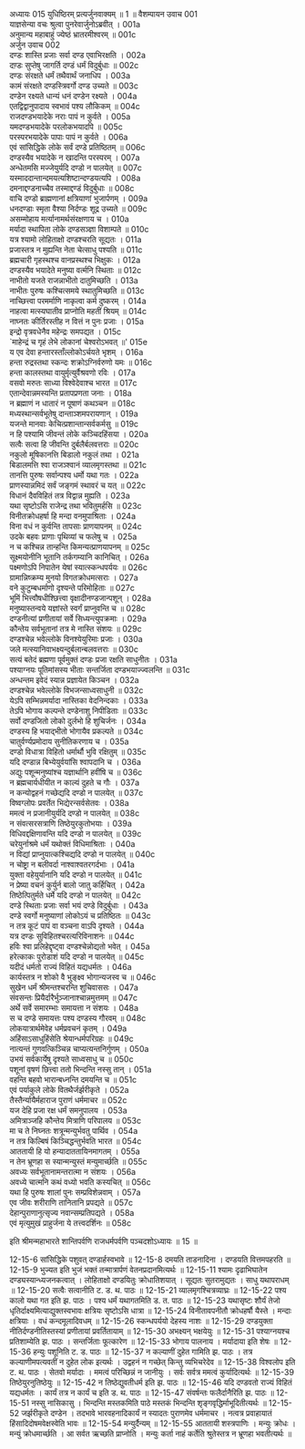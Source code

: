 अध्यायः 015
युधिष्ठिरम् प्रत्यर्जुनवाक्यम् ॥ 1 ॥
वैशम्पायन उवाच 	001  
याज्ञसेन्या वचः श्रुत्वा पुनरेवार्जुनोऽब्रवीत् ।	001a  
अनुमान्य महाबाहुं ज्येष्ठं भ्रातरमीश्वरम् ॥	001c  
अर्जुन उवाच 	002  
दण्डः शास्ति प्रजाः सर्वा दण्ड एवाभिरक्षति ।	002a  
दण़्डः सुप्तेषु जागर्ति दण्डं धर्मं विदुर्बुधाः ॥	002c  
दण्डः संरक्षते धर्मं तथैवार्थं जनाधिप ।	003a  
कामं संरक्षते दण्डस्त्रिवर्गो दण्ड उच्यते ॥	003c  
दण्डेन रक्ष्यते धान्यं धनं दण्डेन रक्ष्यते ।	004a  
एतद्विद्वानुपादाय स्वभावं पश्य लौकिकम् ॥	004c  
राजदण्डभयादेके नराः पापं न कुर्वते ।	005a  
यमदण्डभयादेके परलोकभयादपि ॥	005c  
परस्परभयादेके पापाः पापं न कुर्वते ।	006a  
एवं सांसिद्धिके लोके सर्वं दण्डे प्रतिष्ठितम् ॥	006c  
दण्डस्यैव भयादेके न खादन्ति परस्परम् ।	007a  
अन्धेतमसि मज्जेयुर्यदि दण्डो न पालयेत् ॥	007c  
यस्माददान्तान्दमयत्यशिष्टान्दण्डयत्यपि ।	008a  
दमनाद्दण्डनाच्चैव तस्माद्दण्डं विदुर्बुधाः ॥	008c  
वाचि दण्डो ब्राह्मणानां क्षत्रियाणां भुजार्पणम् ।	009a  
धनदण्डाः स्मृता वैश्या निर्दण्डः शूद्र उच्यते ॥	009c  
असम्मोहाय मर्त्यानामर्थसंरक्षणाय च ।	010a  
मर्यादा स्थापिता लोके दण्डसञ्ज्ञा विशाम्पते ॥	010c  
यत्र श्यामो लोहिताक्षो दण्डश्चरति सूद्यतः ।	011a  
प्रजास्तत्र न मुह्यन्ति नेता चेत्साधु पश्यति ॥	011c  
ब्रह्मचारी गृहस्थश्च वानप्रस्थश्च भिक्षुकः ।	012a  
दण्डस्यैव भयादेते मनुष्या वर्त्मनि स्थिताः ॥	012c  
नाभीतो यजते राजन्नाभीतो दातुमिच्छति ।	013a  
नाभीतः पुरुषः कश्चित्समये स्थातुमिच्छति ॥	013c  
नाच्छित्त्वा परमर्माणि नाकृत्वा कर्म दुष्करम् ।	014a  
नाहत्वा मत्स्यघातीव प्राप्नोति महतीं श्रियम् ॥	014c  
नाघ्नतः कीर्तिरस्तीह न वित्तं न पुनः प्रजाः ।	015a  
इन्द्रो वृत्रवधेनैव महेन्द्रः समपद्यत ।	015c  
`माहेन्द्रं च गृहं लेभे लोकानां चेश्वरोऽभवत् ॥'	015e  
य एव देवा हन्तारस्ताँल्लोकोऽर्चयते भृशम् ।	016a  
हन्ता रुद्रस्तथा स्कन्दः शक्रोऽग्निर्वरुणो यमः ॥	016c  
हन्ता कालस्तथा वायुर्मृत्युर्वैश्रवणो रविः ।	017a  
वसवो मरुतः साध्या विश्वेदेवाश्च भारत ॥	017c  
एतान्देवान्नमस्यन्ति प्रतापप्रणता जनाः ।	018a  
न ब्रह्माणं न धातारं न पूषाणं कथञ्चन ॥	018c  
मध्यस्थान्सर्वभूतेषु दान्ताञ्शमपरायणान् ।	019a  
यजन्ते मानवाः केचित्प्रशान्तान्सर्वकर्मसु ॥	019c  
न हि पश्यामि जीवन्तं लोके कञ्चिदहिंसया ।	020a  
सत्वैः सत्वा हि जीवन्ति दुर्बलैर्बलवत्तराः ॥	020c  
नकुलो मूषिकानत्ति बिडालो नकुलं तथा ।	021a  
बिडालमत्ति श्वा राजञ्श्वानं व्यालमृगस्तथा ॥	021c  
तानत्ति पुरुषः सर्वान्पश्य धर्मो यथा गतः ।	022a  
प्राणस्यान्नमिदं सर्वं जङ्गमं स्थावरं च यत् ॥	022c  
विधानं दैवविहितं तत्र विद्वान्न मुह्यति ।	023a  
यथा सृष्टोऽसि राजेन्द्र तथा भवितुमर्हसि ॥	023c  
विनीतक्रोधहर्षा हि मन्दा वनमुपाश्रिताः ।	024a  
विना वधं न कुर्वन्ति तापसाः प्राणयापनम् ॥	024c  
उदके बहवः प्राणाः पृथिव्यां च फलेषु च ।	025a  
न च कश्चिन्न तान्हन्ति किमन्यत्प्राणयापनम् ॥	025c  
सूक्ष्मयोनीनि भूतानि तर्कगम्यानि कानिचित् ।	026a  
पक्ष्मणोऽपि निपातेन येषां स्यात्स्कन्धपर्ययः ॥	026c  
ग्रामान्निष्क्रम्य मुनयो विगतक्रोधमत्सराः ।	027a  
वने कुटुम्बधर्माणो दृश्यन्ते परिमोहिताः ॥	027c  
भूमिं भित्त्वौषधीश्छित्त्वा वृक्षादीनण्डजान्पशून् ।	028a  
मनुष्यास्तन्वये यज्ञांस्ते स्वर्गं प्राप्नुवन्ति च ॥	028c  
दण्डनीत्यां प्रणीतायां सर्वे सिध्यन्त्युपक्रमाः ।	029a  
कौन्तेय सर्वभूतानां तत्र मे नास्ति संशयः ॥	029c  
दण्डश्चेन्न भवेल्लोके विनश्येयुरिमाः प्रजाः ।	030a  
जले मत्स्यानिवाभक्ष्यन्दुर्बलान्बलवत्तराः ॥	030c  
सत्यं बतेदं ब्रह्मणा पूर्वमुक्तं दण्डः प्रजा रक्षति साधुनीतः ।	031a  
पश्याग्नयः पूतिमांसस्य भीताः सन्तर्जिता दण्डभयाज्ज्वलन्ति ॥	031c  
अन्धन्तम इवेदं स्यान्न प्रज्ञायेत किञ्चन ।	032a  
दण्डश्चेन्न भवेल्लोके विभजन्साध्वसाधुनी ॥	032c  
येऽपि सम्भिन्नमर्यादा नास्तिका वेदनिन्दकाः ।	033a  
तेऽपि भोगाय कल्पन्ते दण्डेनाशु निपीडिताः ॥	033c  
सर्वो दण्डजितो लोको दुर्लभो हि शुचिर्जनः ।	034a  
दण्डस्य हि भयाद्भीतो भोगायैव प्रकल्पते ॥	034c  
चातुर्वर्ण्यप्रमोदाय सुनीतिकरणाय च ।	035a  
दण्डो विधात्रा विहितो धर्मार्थौ भुवि रक्षितुम् ॥	035c  
यदि दण्डान्न बिभ्येयुर्वयांसि श्वापदानि च ।	036a  
अद्युः पशून्मनुष्यांश्च यज्ञार्थानि हवींषि च ॥	036c  
न ब्रह्मचार्यधीयीत न काल्यं दुहते च गौः ।	037a  
न कन्योद्वहनं गच्छेद्यदि दण्डो न पालयेत् ॥	037c  
विष्वग्लोपः प्रवर्तेत भिद्येरन्सर्वसेतवः ।	038a  
ममत्वं न प्रजानीयुर्यदि दण्डो न पालयेत् ॥	038c  
न संवत्सरसत्राणि तिष्ठेयुरकुतोभयाः ।	039a  
विधिवद्दक्षिणावन्ति यदि दण्डो न पालयेत् ॥	039c  
चरेयुर्नाश्रमे धर्मं यथोक्तं विधिमाश्रिताः ।	040a  
न विद्यां प्राप्नुयात्कश्चिद्यदि दण्डो न पालयेत् ॥	040c  
न चोष्ट्रा न बलीवर्दा नाश्वाश्वतरगर्दभाः ।	041a  
युक्ता वहेयुर्यानानि यदि दण्डो न पालयेत् ॥	041c  
न प्रेष्या वचनं कुर्युर्न बालो जातु कर्हिचित् ।	042a  
तिष्ठेत्पितुर्मते धर्मे यदि दण्डो न पालयेत् ॥	042c  
दण्डे स्थिताः प्रजाः सर्वा भयं दण्डे विदुर्बुधाः ।	043a  
दण्डे स्वर्गो मनुष्याणां लोकोऽयं च प्रतिष्ठितः ॥	043c  
न तत्र कूटं पापं वा वञ्चना वाऽपि दृश्यते ।	044a  
यत्र दण्डः सुविहितश्चरत्यरिविनाशनः ॥	044c  
हविः श्वा प्रलिहेद्दृष्ट्वा दण्डश्चेन्नोद्यतो भवेत् ।	045a  
हरेत्काकः पुरोडाशं यदि दण्डो न पालयेत् ॥	045c  
यदीदं धर्मतो राज्यं विहितं यद्यधर्मतः ।	046a  
कार्यस्तत्र न शोको वै भुङ्क्ष्व भोगान्यजस्व च ॥	046c  
सुखेन धर्मं श्रीमन्तश्चरन्ति शुचिवाससः ।	047a  
संवसन्तः प्रियैर्दारैर्भुञ्जानाश्चान्नमुत्तमम् ॥	047c  
अर्थे सर्वे समारम्भाः समायत्ता न संशयः ।	048a  
स च दण्डे समायत्तः पश्य दण्डस्य गौरवम् ॥	048c  
लोकयात्रार्थमेवेह धर्मप्रवचनं कृतम् ।	049a  
अहिंसाऽसाधुहिंसेति श्रेयान्धर्मपरिग्रहः ॥	049c  
नात्यन्तं गुणवत्किञ्चिन्न चाप्यत्यन्तनिर्गुणम् ।	050a  
उभयं सर्वकार्येषु दृश्यते साध्वसाधु च ॥	050c  
पशूनां वृषणं छित्त्वा ततो भिन्दन्ति नस्सु तान् ।	051a  
वहन्ति बहवो भारान्बध्नन्ति दमयन्ति च ॥	051c  
एवं पर्याकुले लोके वितथैर्जर्झरीकृते ।	052a  
तैस्तैर्न्यायैर्महाराज पुराणं धर्ममाचर ॥	052c  
यज देहि प्रजा रक्ष धर्मं समनुपालय ।	053a  
अमित्राञ्जहि कौन्तेय मित्राणि परिपालय ॥	053c  
मा च ते निघ्नतः शत्रून्मन्युर्भवतु पार्थिव ।	054a  
न तत्र किल्बिषं किञ्चिद्धन्तुर्भवति भारत ॥	054c  
आततायी हि यो हन्यादाततायिनमागतम् ।	055a  
न तेन भ्रूणहा स स्यान्मन्युस्तं मन्युमार्च्छति ॥	055c  
अवध्यः सर्वभूतानामन्तरात्मा न संशयः ।	056a  
अवध्ये चात्मनि कथं वध्यो भवति कस्यचित् ॥	056c  
यथा हि पुरुषः शालां पुनः सम्प्रविशेन्नवाम् ।	057a  
एव जीवः शरीराणि तानितानि प्रपद्यते ॥	057c  
देहान्पुराणानुत्सृज्य नवान्सम्प्रतिपद्यते ।	058a  
एवं मृत्युमुखं प्राहुर्जना ये तत्त्वदर्शिनः ॥ 	058c  

इति श्रीमन्महाभारते शान्तिपर्वणि राजधर्मपर्वणि पञ्चदशोऽध्यायः ॥ 15 ॥

12-15-6 सांसिद्धिके पशुवत् दण्डार्हस्वभावे ॥ 12-15-8 दमयति ताडनादिना । दण्डयति वित्तमपहरति ॥ 12-15-9 भुज्यत इति भुजं भक्तं तन्मात्रार्पणं वेतनप्रदानमित्यर्थः ॥ 12-15-11 श्यामः दृढाभिघातेन दण्ड्यस्यान्ध्यजनकत्वात् । लोहिताक्षो दण्डयितुः क्रोधातिशयात् । सूद्यतः सुतरामुद्यतः । साधु यथापराधम् ॥ 12-15-20 सत्वैः सत्वानीति ट. ड. थ. पाठः ॥ 12-15-21 व्यालमृगश्चित्रव्याघ्रः ॥ 12-15-22 पश्य कालो यथा गत इति झ. पाठः । पश्य धर्मं यथागतमिति ड. त. पाठः ॥ 12-15-23 यथासृष्टः शौर्यं तेजो धृतिर्दाक्ष्यमित्याद्युक्तस्वभावः क्षत्रियः सृष्टोऽसि धात्रा ॥ 12-15-24 विनीतावपनीतौ क्रोधहर्षौ यैस्ते । मन्दाः क्षत्रियाः । वधं कन्दमूलादिवधम् ॥ 12-15-26 स्कन्धपर्ययो देहस्य नाशः ॥ 12-15-29 दण्डयुक्ता नीतिर्दण्डनीतिस्तस्यां प्रणीतायां प्रवर्तितायाम् ॥ 12-15-30 अभक्ष्यन् भक्षयेयुः ॥ 12-15-31 पश्याग्नयश्च प्रतिशाम्येति झ. पाठः । सन्तर्जिताः फूत्कारेण ॥ 12-15-33 भोगाय पालनाय । मर्यादाया इति शेषः ॥ 12-15-36 हन्युः पशूनिति ट. ड. पाठः ॥ 12-15-37 न कल्याणीं दुहेत गामिति झ. पाठः । तत्र कल्याणीमपत्यवतीं न दुहेत लोक इत्यर्थः । उद्वहनं न गच्छेत् किन्तु व्यभिचरेदेव ॥ 12-15-38 विश्वलोप इति ट. थ. पाठः । सेतवो मर्यादाः । ममत्वं परिच्छिन्नं न जानीयुः । सर्वः सर्वत्र ममत्वं कुर्यादित्यर्थः ॥ 12-15-39 तिष्ठेयुरनुतिष्ठेयुः ॥ 12-15-42 न तिष्ठेद्युवतीधर्म इति झ. पाठः ॥ 12-15-46 यदि दण्डवतो राज्यं विहितं यद्यधर्मतः । कार्यं तत्र न कार्यं च इति ड. थ. पाठः ॥ 12-15-47 संवर्षन्तः फलैर्दानैरिति झ. पाठः ॥ 12-15-51 नस्सु नासिकासु । भिन्दन्ति मस्तकमिति पाठे मस्तकं भिन्दन्ति शृङ्गवृद्धिर्माभूदितीत्यर्थः ॥ 12-15-52 जर्झरीकृते दण्डेन । तदभावे भारवहनादिकार्यं न स्यादतः पुराणमेव धर्ममाचर । नत्वत्र प्रवाहायातं हिंसादिदोषमवेक्षस्वेति भावः ॥ 12-15-54 मन्युर्दैन्यम् ॥ 12-15-55 आततायी शस्त्रपाणिः । मन्युः क्रोधः । मन्युं क्रोधमार्च्छति । आ सर्वत ऋच्छति प्राप्नोति । मन्युः कर्ता नाहं कर्तेति श्रुतेस्तत्र न भ्रूणहा भवतीत्यर्थः ॥
